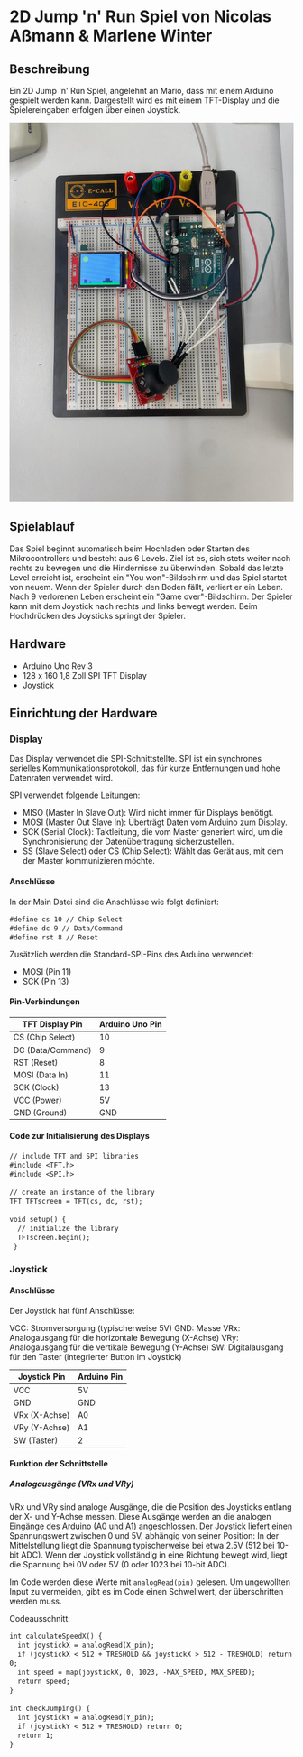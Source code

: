 # 2D Jump 'n' Run Spiel von Nicolas Aßmann & Marlene Winter

## Beschreibung

Ein 2D Jump 'n' Run Spiel, angelehnt an Mario, dass mit einem Arduino gespielt werden kann.
Dargestellt wird es mit einem TFT-Display und die Spielereingaben erfolgen über
einen Joystick.


![Beschreibung des Bildes](images/image1.jpg)


## Spielablauf

Das Spiel beginnt automatisch beim Hochladen oder Starten des Mikrocontrollers und besteht
aus 6 Levels. Ziel ist es, sich stets weiter nach rechts zu bewegen und die Hindernisse zu überwinden. Sobald das letzte 
Level erreicht ist, erscheint ein "You won"-Bildschirm und das Spiel startet von neuem. Wenn der Spieler durch den Boden
fällt, verliert er ein Leben. Nach 9 verlorenen Leben erscheint ein "Game over"-Bildschirm. Der Spieler kann mit dem Joystick
nach rechts und links bewegt werden. Beim Hochdrücken des Joysticks springt der Spieler.

## Hardware

- Arduino Uno Rev 3
- 128 x 160 1,8 Zoll SPI TFT Display
- Joystick

## Einrichtung der Hardware

### Display

Das Display verwendet die SPI-Schnittstellte. SPI ist ein synchrones serielles Kommunikationsprotokoll, das 
 für kurze Entfernungen und hohe Datenraten verwendet wird.

SPI verwendet folgende Leitungen:
- MISO (Master In Slave Out): Wird nicht immer für Displays benötigt.
- MOSI (Master Out Slave In): Überträgt Daten vom Arduino zum Display.
- SCK (Serial Clock): Taktleitung, die vom Master generiert wird, um 
die Synchronisierung der Datenübertragung sicherzustellen.
- SS (Slave Select) oder CS (Chip Select): Wählt das Gerät aus, mit dem der Master kommunizieren möchte.

#### Anschlüsse

In der Main Datei sind die Anschlüsse wie folgt definiert:

```
#define cs 10 // Chip Select
#define dc 9 // Data/Command
#define rst 8 // Reset
```

Zusätzlich werden die Standard-SPI-Pins des Arduino verwendet:

- MOSI (Pin 11)
- SCK (Pin 13)

#### Pin-Verbindungen

| TFT Display Pin   | Arduino Uno Pin |
|-------------------|------------------|
| CS (Chip Select)  | 10               |
| DC (Data/Command) | 9                |
| RST (Reset)       | 8                |
| MOSI (Data In)    | 11               |
| SCK (Clock)       | 13               |
| VCC (Power)       | 5V               |
| GND (Ground)      | GND              |

#### Code zur Initialisierung des Displays

```
// include TFT and SPI libraries
#include <TFT.h>
#include <SPI.h>

// create an instance of the library
TFT TFTscreen = TFT(cs, dc, rst);

void setup() {
  // initialize the library
  TFTscreen.begin();
 }

```

### Joystick

#### Anschlüsse

Der Joystick hat fünf Anschlüsse:

VCC: Stromversorgung (typischerweise 5V)
GND: Masse
VRx: Analogausgang für die horizontale Bewegung (X-Achse)
VRy: Analogausgang für die vertikale Bewegung (Y-Achse)
SW: Digitalausgang für den Taster (integrierter Button im Joystick)

| Joystick Pin | Arduino Pin |
|--------------|-------------|
| VCC          | 5V          |
| GND          | GND         |
| VRx (X-Achse) | A0          |
| VRy (Y-Achse) | A1          |
| SW (Taster)  | 2           |

#### Funktion der Schnittstelle

##### Analogausgänge (VRx und VRy)
VRx und VRy sind analoge Ausgänge, die die Position des Joysticks entlang der X- und Y-Achse messen.
Diese Ausgänge werden an die analogen Eingänge des Arduino (A0 und A1) angeschlossen.
Der Joystick liefert einen Spannungswert zwischen 0 und 5V, abhängig von seiner Position:
In der Mittelstellung liegt die Spannung typischerweise bei etwa 2.5V (512 bei 10-bit ADC).
Wenn der Joystick vollständig in eine Richtung bewegt wird, liegt die Spannung bei 0V oder 5V (0 oder 1023 bei 10-bit ADC).


Im Code werden diese Werte mit `analogRead(pin)` gelesen. Um ungewollten Input zu vermeiden, gibt es im Code einen 
Schwellwert, der überschritten werden muss. 


Codeausschnitt:
```
int calculateSpeedX() {
  int joystickX = analogRead(X_pin);
  if (joystickX < 512 + TRESHOLD && joystickX > 512 - TRESHOLD) return 0;
  int speed = map(joystickX, 0, 1023, -MAX_SPEED, MAX_SPEED);
  return speed;
}

int checkJumping() {
  int joystickY = analogRead(Y_pin);
  if (joystickY < 512 + TRESHOLD) return 0;
  return 1;
}
```



